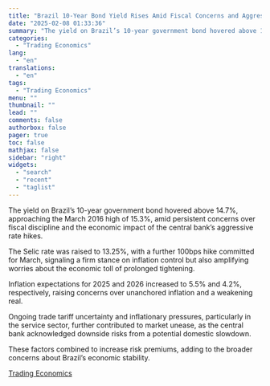 ```yaml
---
title: "Brazil 10-Year Bond Yield Rises Amid Fiscal Concerns and Aggressive Rate Hikes"
date: "2025-02-08 01:33:36"
summary: "The yield on Brazil’s 10-year government bond hovered above 14.7%, approaching the March 2016 high of 15.3%, amid persistent concerns over fiscal discipline and the economic impact of the central bank’s aggressive rate hikes.The Selic rate was raised to 13.25%, with a further 100bps hike committed for March, signaling a..."
categories:
  - "Trading Economics"
lang:
  - "en"
translations:
  - "en"
tags:
  - "Trading Economics"
menu: ""
thumbnail: ""
lead: ""
comments: false
authorbox: false
pager: true
toc: false
mathjax: false
sidebar: "right"
widgets:
  - "search"
  - "recent"
  - "taglist"
---
```


The yield on Brazil’s 10-year government bond hovered above 14.7%, approaching the March 2016 high of 15.3%, amid persistent concerns over fiscal discipline and the economic impact of the central bank’s aggressive rate hikes.

The Selic rate was raised to 13.25%, with a further 100bps hike committed for March, signaling a firm stance on inflation control but also amplifying worries about the economic toll of prolonged tightening.

Inflation expectations for 2025 and 2026 increased to 5.5% and 4.2%, respectively, raising concerns over unanchored inflation and a weakening real.

Ongoing trade tariff uncertainty and inflationary pressures, particularly in the service sector, further contributed to market unease, as the central bank acknowledged downside risks from a potential domestic slowdown.

These factors combined to increase risk premiums, adding to the broader concerns about Brazil’s economic stability.

[Trading Economics](https://www.tradingview.com/news/te_news:447193:0-brazil-10-year-bond-yield-rises-amid-fiscal-concerns-and-aggressive-rate-hikes/)
